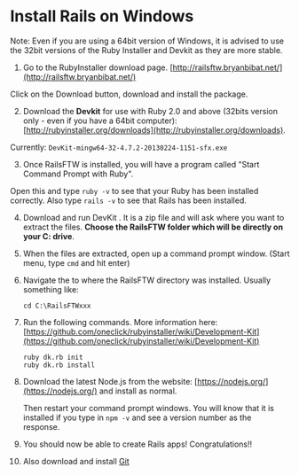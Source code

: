 # Install Rails on Windows

Note: Even if you are using a 64bit version of Windows, it is advised to use the 32bit versions of the Ruby Installer and Devkit as they are more stable.

01. Go to the RubyInstaller download page. [http://railsftw.bryanbibat.net/](http://railsftw.bryanbibat.net/)

  Click on the Download button, download and install the package.

02. Download the **Devkit** for use with Ruby 2.0 and above (32bits version only - even if you have a 64bit computer): [http://rubyinstaller.org/downloads](http://rubyinstaller.org/downloads).

  Currently: `DevKit-mingw64-32-4.7.2-20130224-1151-sfx.exe`

03. Once RailsFTW is installed, you will have a program called "Start Command Prompt with Ruby".

  Open this and type `ruby -v` to see that your Ruby has been installed correctly.
  Also type `rails -v` to see that Rails has been installed.

04. Download and run DevKit . It is a zip file and will ask where you want to extract the files. **Choose the RailsFTW folder which will be directly on your C: drive**.
    
05. When the files are extracted, open up a command prompt window. (Start menu, type `cmd` and hit enter)

06. Navigate the to where the RailsFTW directory was installed. Usually something like:
    ```
    cd C:\RailsFTWxxx
    ```

07. Run the following commands. More information here: [https://github.com/oneclick/rubyinstaller/wiki/Development-Kit](https://github.com/oneclick/rubyinstaller/wiki/Development-Kit)
    ```
    ruby dk.rb init
    ruby dk.rb install
    ```

08. Download the latest Node.js from the website: [https://nodejs.org/](https://nodejs.org/) and install as normal.
    
    Then restart your command prompt windows. You will know that it is installed if you type in `npm -v` and see a version number as the response.

09. You should now be able to create Rails apps! Congratulations!!

10. Also download and install [Git](https://git-scm.com/)

 
